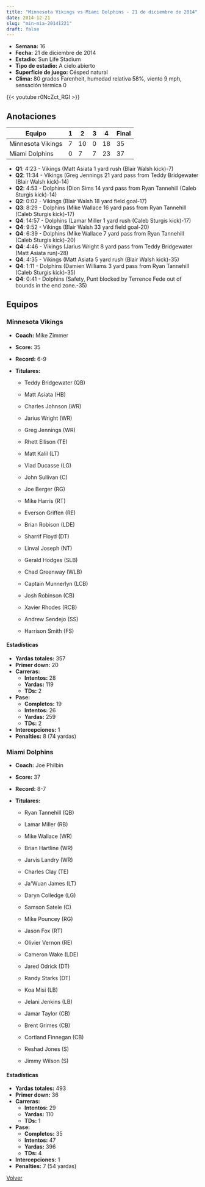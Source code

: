```yaml
---
title: "Minnesota Vikings vs Miami Dolphins - 21 de diciembre de 2014"
date: 2014-12-21
slug: "min-mia-20141221"
draft: false
---
```


- **Semana:** 16
- **Fecha:** 21 de diciembre de 2014
- **Estadio:** Sun Life Stadium
- **Tipo de estadio:** A cielo abierto
- **Superficie de juego:** Césped natural
- **Clima:** 80 grados Farenheit, humedad relativa 58%, viento 9 mph, sensación térmica 0


{{< youtube r0NcZct_RGI >}}


## Anotaciones
| Equipo | 1 | 2 | 3 | 4 | Final |
|--------|---|---|---|---|-------|
| Minnesota Vikings  | 7 | 10 | 0 | 18  | 35 |
| Miami Dolphins  | 0 | 7 | 7 | 23  | 37 |
- **Q1**: 4:23 - Vikings (Matt Asiata 1 yard rush (Blair Walsh kick)-7)
- **Q2**: 11:34 - Vikings (Greg Jennings 21 yard pass from Teddy Bridgewater (Blair Walsh kick)-14)
- **Q2**: 4:53 - Dolphins (Dion Sims 14 yard pass from Ryan Tannehill (Caleb Sturgis kick)-14)
- **Q2**: 0:02 - Vikings (Blair Walsh 18 yard field goal-17)
- **Q3**: 8:29 - Dolphins (Mike Wallace 16 yard pass from Ryan Tannehill (Caleb Sturgis kick)-17)
- **Q4**: 14:57 - Dolphins (Lamar Miller 1 yard rush (Caleb Sturgis kick)-17)
- **Q4**: 9:52 - Vikings (Blair Walsh 33 yard field goal-20)
- **Q4**: 6:39 - Dolphins (Mike Wallace 7 yard pass from Ryan Tannehill (Caleb Sturgis kick)-20)
- **Q4**: 4:46 - Vikings (Jarius Wright 8 yard pass from Teddy Bridgewater (Matt Asiata run)-28)
- **Q4**: 4:35 - Vikings (Matt Asiata 5 yard rush (Blair Walsh kick)-35)
- **Q4**: 1:11 - Dolphins (Damien Williams 3 yard pass from Ryan Tannehill (Caleb Sturgis kick)-35)
- **Q4**: 0:41 - Dolphins (Safety, Punt blocked by Terrence Fede out of bounds in the end zone.-35)


## Equipos


### Minnesota Vikings
* **Coach:** Mike Zimmer
* **Score:** 35
* **Record:** 6-9
* **Titulares:** 

  * Teddy Bridgewater (QB) 

  * Matt Asiata (HB) 

  * Charles Johnson (WR) 

  * Jarius Wright (WR) 

  * Greg Jennings (WR) 

  * Rhett Ellison (TE) 

  * Matt Kalil (LT) 

  * Vlad Ducasse (LG) 

  * John Sullivan (C) 

  * Joe Berger (RG) 

  * Mike Harris (RT) 

  * Everson Griffen (RE) 

  * Brian Robison (LDE) 

  * Sharrif Floyd (DT) 

  * Linval Joseph (NT) 

  * Gerald Hodges (SLB) 

  * Chad Greenway (WLB) 

  * Captain Munnerlyn (LCB) 

  * Josh Robinson (CB) 

  * Xavier Rhodes (RCB) 

  * Andrew Sendejo (SS) 

  * Harrison Smith (FS) 

#### Estadísticas
* **Yardas totales:** 357
* **Primer down:** 20
* **Carreras:**
  * **Intentos:** 28
  * **Yardas:** 119
  * **TDs:** 2
* **Pase:**
  * **Completos:** 19
  * **Intentos:** 26
  * **Yardas:** 259
  * **TDs:** 2
* **Intercepciones:** 1
* **Penalties:** 8 (74 yardas)

### Miami Dolphins
* **Coach:** Joe Philbin
* **Score:** 37
* **Record:** 8-7
* **Titulares:** 

  * Ryan Tannehill (QB) 

  * Lamar Miller (RB) 

  * Mike Wallace (WR) 

  * Brian Hartline (WR) 

  * Jarvis Landry (WR) 

  * Charles Clay (TE) 

  * Ja'Wuan James (LT) 

  * Daryn Colledge (LG) 

  * Samson Satele (C) 

  * Mike Pouncey (RG) 

  * Jason Fox (RT) 

  * Olivier Vernon (RE) 

  * Cameron Wake (LDE) 

  * Jared Odrick (DT) 

  * Randy Starks (DT) 

  * Koa Misi (LB) 

  * Jelani Jenkins (LB) 

  * Jamar Taylor (CB) 

  * Brent Grimes (CB) 

  * Cortland Finnegan (CB) 

  * Reshad Jones (S) 

  * Jimmy Wilson (S) 

#### Estadísticas
* **Yardas totales:** 493
* **Primer down:** 36
* **Carreras:**
  * **Intentos:** 29
  * **Yardas:** 110
  * **TDs:** 1
* **Pase:**
  * **Completos:** 35
  * **Intentos:** 47
  * **Yardas:** 396
  * **TDs:** 4
* **Intercepciones:** 1
* **Penalties:** 7 (54 yardas)


[Volver](/historia/2014)
